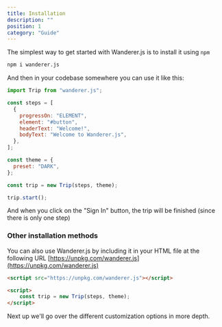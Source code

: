 ```yaml
---
title: Installation
description: ""
position: 1
category: "Guide"
---
```


The simplest way to get started with Wanderer.js is to install it using `npm`

```sh
npm i wanderer.js
```

And then in your codebase somewhere you can use it like this:

```js
import Trip from "wanderer.js";

const steps = [
  {
    progressOn: "ELEMENT",
    element: "#button",
    headerText: "Welcome!",
    bodyText: "Welcome to Wanderer.js",
  },
];

const theme = {
  preset: "DARK",
};

const trip = new Trip(steps, theme);

trip.start();
```

And when you click on the "Sign In" button, the trip will be finished (since there is only one step)

### Other installation methods

You can also use Wanderer.js by including it in your HTML file at the following URL
[https://unpkg.com/wanderer.js](https://unpkg.com/wanderer.js)

```html
<scrtipt src="https://unpkg.com/wanderer.js"></script>

<script>
    const trip = new Trip(steps, theme);
</script>
```

Next up we'll go over the different customization options in more depth.
